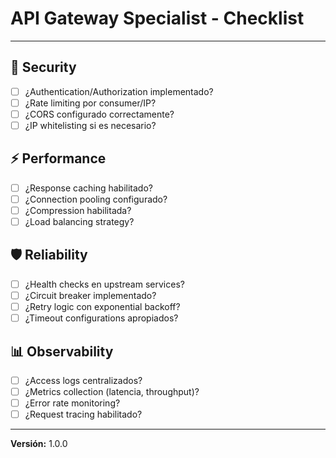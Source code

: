 # API Gateway Specialist - Checklist

---

## 🔐 Security

- [ ] ¿Authentication/Authorization implementado?
- [ ] ¿Rate limiting por consumer/IP?
- [ ] ¿CORS configurado correctamente?
- [ ] ¿IP whitelisting si es necesario?

## ⚡ Performance

- [ ] ¿Response caching habilitado?
- [ ] ¿Connection pooling configurado?
- [ ] ¿Compression habilitada?
- [ ] ¿Load balancing strategy?

## 🛡️ Reliability

- [ ] ¿Health checks en upstream services?
- [ ] ¿Circuit breaker implementado?
- [ ] ¿Retry logic con exponential backoff?
- [ ] ¿Timeout configurations apropiados?

## 📊 Observability

- [ ] ¿Access logs centralizados?
- [ ] ¿Metrics collection (latencia, throughput)?
- [ ] ¿Error rate monitoring?
- [ ] ¿Request tracing habilitado?

---

**Versión:** 1.0.0
